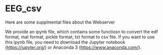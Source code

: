 # EEG_csv
Here are some supplmental files about the Webserver

We provide an ipynb file, which contains some functiosn to convert the edf format, mat format, pickle format, txt format to csv file.
If you want to use this ipynb file, you need to download the Jupyter notebook (https://jupyter.org/) or Anaconda 3 (https://www.anaconda.com/).

